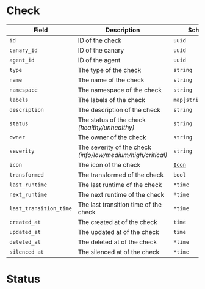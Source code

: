 # Check

| Field                  | Description                                                 | Scheme              |
| ---------------------- | ----------------------------------------------------------- | ------------------- |
| `id`                   | ID of the check                                             | `uuid`              |
| `canary_id`            | ID of the canary                                            | `uuid`              |
| `agent_id`             | ID of the agent                                             | `uuid`              |
| `type`                 | The type of the check                                       | `string`            |
| `name`                 | The name of the check                                       | `string`            |
| `namespace`            | The namespace of the check                                  | `string`            |
| `labels`               | The labels of the check                                     | `map[string]string` |
| `description`          | The description of the check                                | `string`            |
| `status`               | The status of the check _(healthy/unhealthy)_               | `string`            |
| `owner`                | The owner of the check                                      | `string`            |
| `severity`             | The severity of the check _(info/low/medium/high/critical)_ | `string`            |
| `icon`                 | The icon of the check                                       | [`Icon`](/reference/types#icon)           |
| `transformed`          | The transformed of the check                                | `bool`              |
| `last_runtime`         | The last runtime of the check                               | `*time`             |
| `next_runtime`         | The next runtime of the check                               | `*time`             |
| `last_transition_time` | The last transition time of the check                       | `*time`             |
| `created_at`           | The created at of the check                                 | `time`              |
| `updated_at`           | The updated at of the check                                 | `time`              |
| `deleted_at`           | The deleted at of the check                                 | `*time`             |
| `silenced_at`          | The silenced at of the check                                | `*time`             |



# Status
